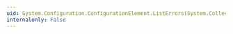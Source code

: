 ```yaml
---
uid: System.Configuration.ConfigurationElement.ListErrors(System.Collections.IList)
internalonly: False
---
```

